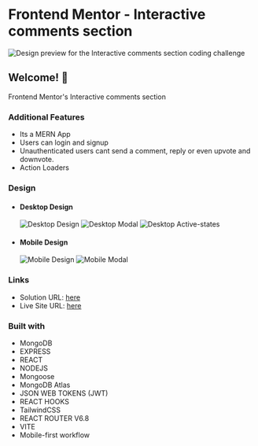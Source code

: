 # Frontend Mentor - Interactive comments section

![Design preview for the Interactive comments section coding challenge](./frontend/public/design/desktop-preview.jpg)

## Welcome! 👋

Frontend Mentor's Interactive comments section

### Additional Features
  - Its a MERN App
  - Users can login and signup
  - Unauthenticated users cant send a comment, reply or even upvote and downvote.
  - Action Loaders 


### Design

- #### Desktop Design
    ![Desktop Design](./frontend/public/design/desktop-design.jpg)
    ![Desktop Modal](./frontend/public/design/desktop-modal.jpg)
    ![Desktop Active-states](./frontend/public/design/active-states.jpg)

    
- #### Mobile Design
    ![Mobile Design](./frontend/public/design/mobile-design.jpg)
    ![Mobile Modal](./frontend/public/design/mobile-modal.jpg)



### Links

-   Solution URL: [here]()
-   Live Site URL: [here](https://interactive-comments-section-olive.vercel.app/)

### Built with
-   MongoDB
-   EXPRESS
-   REACT
-   NODEJS
-   Mongoose
-   MongoDB Atlas
-   JSON WEB TOKENS (JWT)
-   REACT HOOKS
-   TailwindCSS
-   REACT ROUTER V6.8
-   VITE
-   Mobile-first workflow
